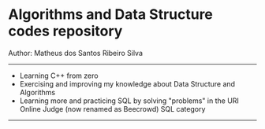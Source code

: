 # Algorithms and Data Structure codes repository 

Author: Matheus dos Santos Ribeiro Silva

---

- Learning C++ from zero
- Exercising and improving my knowledge about Data Structure and Algorithms
- Learning more and practicing SQL by solving "problems" in the URI Online Judge (now renamed as Beecrowd) SQL category

---